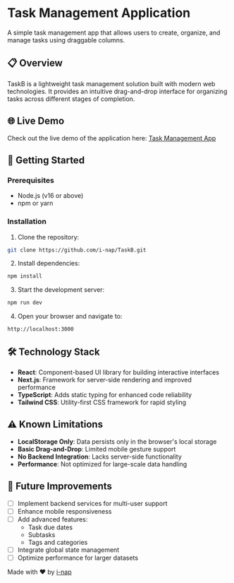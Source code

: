 # Task Management Application

A simple task management app that allows users to create, organize, and manage tasks using draggable columns.

## 📋 Overview

TaskB is a lightweight task management solution built with modern web technologies. It provides an intuitive drag-and-drop interface for organizing tasks across different stages of completion.

## 🌐 **Live Demo**

Check out the live demo of the application here: [Task Management App](https://task-b-liard.vercel.app/)


## 🚀 Getting Started

### Prerequisites

- Node.js (v16 or above)
- npm or yarn

### Installation

1. Clone the repository:
```bash
git clone https://github.com/i-nap/TaskB.git
```

2. Install dependencies:
```bash
npm install
```

3. Start the development server:
```bash
npm run dev
```

4. Open your browser and navigate to:
```
http://localhost:3000
```

## 🛠️ Technology Stack

- **React**: Component-based UI library for building interactive interfaces
- **Next.js**: Framework for server-side rendering and improved performance
- **TypeScript**: Adds static typing for enhanced code reliability
- **Tailwind CSS**: Utility-first CSS framework for rapid styling

## ⚠️ Known Limitations

- **LocalStorage Only**: Data persists only in the browser's local storage
- **Basic Drag-and-Drop**: Limited mobile gesture support
- **No Backend Integration**: Lacks server-side functionality
- **Performance**: Not optimized for large-scale data handling

## 🔄 Future Improvements

- [ ] Implement backend services for multi-user support
- [ ] Enhance mobile responsiveness
- [ ] Add advanced features:
  - Task due dates
  - Subtasks
  - Tags and categories
- [ ] Integrate global state management
- [ ] Optimize performance for larger datasets

Made with ❤️ by [i-nap](https://github.com/i-nap)
